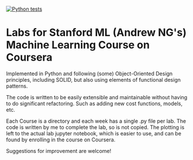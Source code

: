 [![Python tests](https://github.com/emirkmo/andrew-ng-ML-course-labs/actions/workflows/python-app.yml/badge.svg)](https://github.com/emirkmo/andrew-ng-ML-course-labs/actions/workflows/python-app.yml)
# Labs for Stanford ML (Andrew NG's) Machine Learning Course on Coursera

Implemented in Python and following (some) Object-Oriented Design principles,
including SOLID, but also using elements of functional design patterns. 

The code is written to be easily extensible and maintainable without having to do
significant refactoring. Such as adding new cost functions, models, etc.

Each Course is a directory and each week has a single .py file per lab. The code is
written by me to complete the lab, so is not copied. The plotting is left to the
actual lab jupyter notebook, which is easier to use, and can be found by enrolling
in the course on Coursera.

Suggestions for improvement are welcome!
